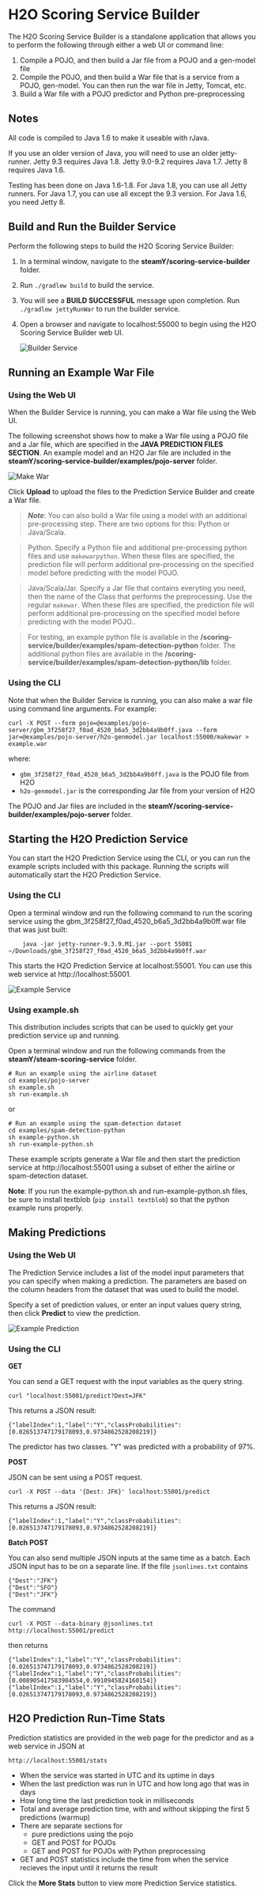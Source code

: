 # H2O Scoring Service Builder

The H2O Scoring Service Builder is a standalone application that allows you to perform the following through either a web UI or command line:

1. Compile a POJO, and then build a Jar file from a POJO and a gen-model file
2. Compile the POJO, and then build a War file that is a service from a POJO, gen-model. You can then run the war file in Jetty, Tomcat, etc.
3. Build a War file with a POJO predictor and Python pre-preprocessing


## Notes

All code is compiled to Java 1.6 to make it useable with rJava.

If you use an older version of Java, you will need to use an older jetty-runner. Jetty 9.3 requires Java 1.8. Jetty 9.0-9.2 requires Java 1.7. Jetty 8 requires Java 1.6.

Testing has been done on Java 1.6-1.8. For Java 1.8, you can use all Jetty runners. For Java 1.7, you can use all except the 9.3 version. For Java 1.6, you need Jetty 8.

## Build and Run the Builder Service

Perform the following steps to build the H2O Scoring Service Builder:

1. In a terminal window, navigate to the **steamY/scoring-service-builder** folder.

2. Run `./gradlew build` to build the service.

3. You will see a **BUILD SUCCESSFUL** message upon completion. Run 	`./gradlew jettyRunWar` to run the builder service.

4. Open a browser and navigate to localhost:55000 to begin using the H2O Scoring Service Builder web UI. 

	![Builder Service](images/builder_service.png)


## Running an Example War File

### Using the Web UI

When the Builder Service is running, you can make a War file using the Web UI.

The following screenshot shows how to make a War file using a POJO file and a Jar file, which are specified in the **JAVA PREDICTION FILES SECTION**. An example model and an H2O Jar file are included in the  **steamY/scoring-service-builder/examples/pojo-server** folder. 

![Make War](images/make_war.png)

Click **Upload** to upload the files to the Prediction Service Builder and create a War file.

>***Note***: You can also build a War file using a model with an additional pre-processing step. There are two options for this: Python or Java/Scala.

> Python. Specify a Python file and additional pre-processing python files and use `makewarpython`. When these files are specified, the prediction file will perform additional pre-processing on the specified model before predicting with the model POJO.

> Java/Scala/Jar. Specify a Jar file that contains everyting you need, then the name of the Class that performs the preprocessing. Use the regular `makewar`. When these files are specified, the prediction file will perform additional pre-processing on the specified model before predicting with the model POJO..


>For testing, an example python file is available in the **/scoring-service/builder/examples/spam-detection-python** folder. The additional python files are available in the **/scoring-service/builder/examples/spam-detection-python/lib** folder.


### Using the CLI

Note that when the Builder Service is running, you can also make a war file using command line arguments. For example:

	curl -X POST --form pojo=@examples/pojo-server/gbm_3f258f27_f0ad_4520_b6a5_3d2bb4a9b0ff.java --form jar=@examples/pojo-server/h2o-genmodel.jar localhost:55000/makewar > example.war

 where:
 
 - `gbm_3f258f27_f0ad_4520_b6a5_3d2bb4a9b0ff.java` is the POJO file from H2O
 - `h2o-genmodel.jar` is the corresponding Jar file from your version of H2O

The POJO and Jar files are included in the **steamY/scoring-service-builder/examples/pojo-server** folder.


## Starting the H2O Prediction Service

You can start the H2O Prediction Service using the CLI, or you can run the example scripts included with this package. Running the scripts will automatically start the H2O Prediction Service. 

### Using the CLI

Open a terminal window and run the following command to run the scoring service using the gbm_3f258f27_f0ad_4520_b6a5_3d2bb4a9b0ff.war file that was just built:

		java -jar jetty-runner-9.3.9.M1.jar --port 55001 ~/Downloads/gbm_3f258f27_f0ad_4520_b6a5_3d2bb4a9b0ff.war

This starts the H2O Prediction Service at localhost:55001. You can use this web service at http://localhost:55001.

![Example Service](images/example_service.png)

### Using example.sh

This distribution includes scripts that can be used to quickly get your prediction service up and running. 

Open a terminal window and run the following commands from the **steamY/steam-scoring-service** folder. 

	# Run an example using the airline dataset
	cd examples/pojo-server
	sh example.sh
	sh run-example.sh

or

	# Run an example using the spam-detection dataset
	cd examples/spam-detection-python
	sh example-python.sh
	sh run-example-python.sh

These example scripts generate a War file and then start the prediction service at http://localhost:55001
using a subset of either the airline or spam-detection dataset.

**Note**: If you run the example-python.sh and run-example-python.sh files, be sure to install textblob (`pip install textblob`) so that the python example runs properly.


## Making Predictions

### Using the Web UI

The Prediction Service includes a list of the model input parameters that you can specify when making a prediction.
The parameters are based on the column headers from the dataset that was used to build the model.

Specify a set of prediction values, or enter an input values query string, then click **Predict** to view the prediction.

![Example Prediction](images/example_prediction.png)

### Using the CLI

**GET**

You can send a GET request with the input variables as the query string. 
	
	curl "localhost:55001/predict?Dest=JFK"

This returns a JSON result:

	{"labelIndex":1,"label":"Y","classProbabilities":[0.026513747179178093,0.9734862528208219]}

The predictor has two classes. "Y" was predicted with a probability of 97%.

**POST**

JSON can be sent using a POST request. 

	curl -X POST --data '{Dest: JFK}' localhost:55001/predict

This returns a JSON result:

	{"labelIndex":1,"label":"Y","classProbabilities":[0.026513747179178093,0.9734862528208219]} 

**Batch POST**

You can also send multiple JSON inputs at the same time as a batch. Each JSON input has to be on a separate line.
If the file `jsonlines.txt` contains

    {"Dest":"JFK"}
    {"Dest":"SFO"}
    {"Dest":"JFK"}

The command

    curl -X POST --data-binary @jsonlines.txt  http://localhost:55001/predict

then returns

    {"labelIndex":1,"label":"Y","classProbabilities":[0.026513747179178093,0.9734862528208219]}
    {"labelIndex":1,"label":"Y","classProbabilities":[0.008905417583984554,0.9910945824160154]}
    {"labelIndex":1,"label":"Y","classProbabilities":[0.026513747179178093,0.9734862528208219]}


## H2O Prediction Run-Time Stats

Prediction statistics are provided in the web page for the predictor and as a web service in JSON at

    http://localhost:55001/stats

- When the service was started in UTC and its uptime in days
- When the last prediction was run in UTC and how long ago that was in days
- How long time the last prediction took in milliseconds
- Total and average prediction time, with and without skipping the first 5 predictions (warmup)
- There are separate sections for
    - pure predictions using the pojo
    - GET and POST for POJOs
    - GET and POST for POJOs with Python preprocessing
- GET and POST statistics include the time from when the service recieves the input until it returns the result

Click the **More Stats** button to view more Prediction Service statistics.


